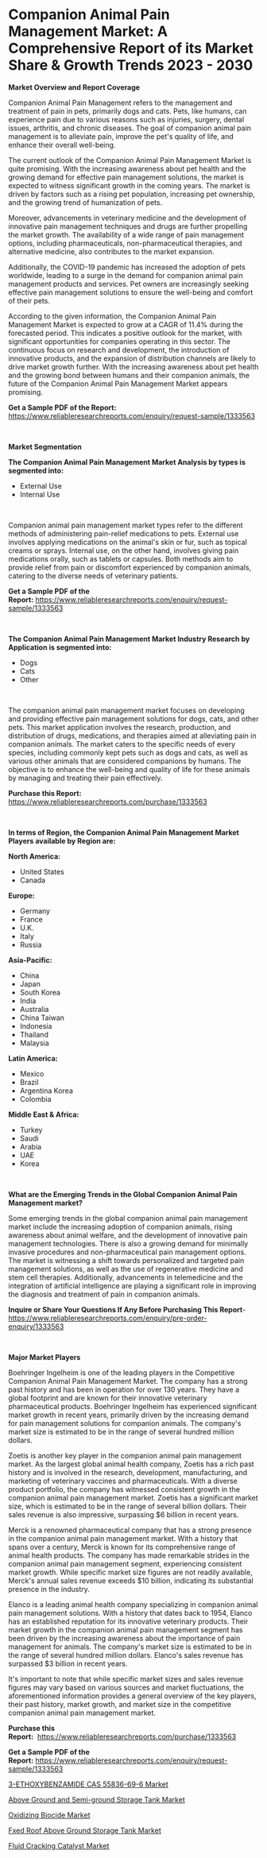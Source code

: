 <p><h1>Companion Animal Pain Management Market: A Comprehensive Report of its Market Share & Growth Trends 2023 - 2030</h1></p><p><strong>Market Overview and Report Coverage</strong></p>
<p><p>Companion Animal Pain Management refers to the management and treatment of pain in pets, primarily dogs and cats. Pets, like humans, can experience pain due to various reasons such as injuries, surgery, dental issues, arthritis, and chronic diseases. The goal of companion animal pain management is to alleviate pain, improve the pet's quality of life, and enhance their overall well-being.</p><p>The current outlook of the Companion Animal Pain Management Market is quite promising. With the increasing awareness about pet health and the growing demand for effective pain management solutions, the market is expected to witness significant growth in the coming years. The market is driven by factors such as a rising pet population, increasing pet ownership, and the growing trend of humanization of pets.</p><p>Moreover, advancements in veterinary medicine and the development of innovative pain management techniques and drugs are further propelling the market growth. The availability of a wide range of pain management options, including pharmaceuticals, non-pharmaceutical therapies, and alternative medicine, also contributes to the market expansion.</p><p>Additionally, the COVID-19 pandemic has increased the adoption of pets worldwide, leading to a surge in the demand for companion animal pain management products and services. Pet owners are increasingly seeking effective pain management solutions to ensure the well-being and comfort of their pets.</p><p>According to the given information, the Companion Animal Pain Management Market is expected to grow at a CAGR of 11.4% during the forecasted period. This indicates a positive outlook for the market, with significant opportunities for companies operating in this sector. The continuous focus on research and development, the introduction of innovative products, and the expansion of distribution channels are likely to drive market growth further. With the increasing awareness about pet health and the growing bond between humans and their companion animals, the future of the Companion Animal Pain Management Market appears promising.</p></p>
<p><strong>Get a Sample PDF of the Report:</strong> <a href="https://www.reliableresearchreports.com/enquiry/request-sample/1333563">https://www.reliableresearchreports.com/enquiry/request-sample/1333563</a></p>
<p>&nbsp;</p>
<p><strong>Market Segmentation</strong></p>
<p><strong>The Companion Animal Pain Management Market Analysis by types is segmented into:</strong></p>
<p><ul><li>External Use</li><li>Internal Use</li></ul></p>
<p>&nbsp;</p>
<p><p>Companion animal pain management market types refer to the different methods of administering pain-relief medications to pets. External use involves applying medications on the animal's skin or fur, such as topical creams or sprays. Internal use, on the other hand, involves giving pain medications orally, such as tablets or capsules. Both methods aim to provide relief from pain or discomfort experienced by companion animals, catering to the diverse needs of veterinary patients.</p></p>
<p><strong>Get a Sample PDF of the Report:</strong>&nbsp;<a href="https://www.reliableresearchreports.com/enquiry/request-sample/1333563">https://www.reliableresearchreports.com/enquiry/request-sample/1333563</a></p>
<p>&nbsp;</p>
<p><strong>The Companion Animal Pain Management Market Industry Research by Application is segmented into:</strong></p>
<p><ul><li>Dogs</li><li>Cats</li><li>Other</li></ul></p>
<p>&nbsp;</p>
<p><p>The companion animal pain management market focuses on developing and providing effective pain management solutions for dogs, cats, and other pets. This market application involves the research, production, and distribution of drugs, medications, and therapies aimed at alleviating pain in companion animals. The market caters to the specific needs of every species, including commonly kept pets such as dogs and cats, as well as various other animals that are considered companions by humans. The objective is to enhance the well-being and quality of life for these animals by managing and treating their pain effectively.</p></p>
<p><strong>Purchase this Report:</strong>&nbsp; <a href="https://www.reliableresearchreports.com/purchase/1333563">https://www.reliableresearchreports.com/purchase/1333563</a></p>
<p>&nbsp;</p>
<p><strong>In terms of Region, the Companion Animal Pain Management Market Players available by Region are:</strong></p>
<p>
    <p> <strong> North America: </strong>
        <ul>
            <li>United States</li>
            <li>Canada</li>
        </ul>
        </p> 
    <p> <strong> Europe: </strong>
        <ul>
            <li>Germany</li>
            <li>France</li>
            <li>U.K.</li>
            <li>Italy</li>
            <li>Russia</li>
        </ul>
        </p> 
    <p> <strong> Asia-Pacific: </strong>
        <ul>
            <li>China</li>
            <li>Japan</li>
            <li>South Korea</li>
            <li>India</li>
            <li>Australia</li>
            <li>China Taiwan</li>
            <li>Indonesia</li>
            <li>Thailand</li>
            <li>Malaysia</li>
        </ul>
        </p> 
    <p> <strong> Latin America: </strong>
        <ul>
            <li>Mexico</li>
            <li>Brazil</li>
            <li>Argentina Korea</li>
            <li>Colombia</li>
        </ul>
        </p> 
    <p> <strong> Middle East & Africa: </strong>
        <ul>
            <li>Turkey</li>
            <li>Saudi</li>
            <li>Arabia</li>
            <li>UAE</li>
            <li>Korea</li>
        </ul>
    </p>
    </p>
<p>&nbsp;</p>
<p><strong>What are the Emerging Trends in the Global Companion Animal Pain Management market?</strong></p>
<p><p>Some emerging trends in the global companion animal pain management market include the increasing adoption of companion animals, rising awareness about animal welfare, and the development of innovative pain management technologies. There is also a growing demand for minimally invasive procedures and non-pharmaceutical pain management options. The market is witnessing a shift towards personalized and targeted pain management solutions, as well as the use of regenerative medicine and stem cell therapies. Additionally, advancements in telemedicine and the integration of artificial intelligence are playing a significant role in improving the diagnosis and treatment of pain in companion animals.</p></p>
<p><strong>Inquire or Share Your Questions If Any Before Purchasing This Report</strong>- <a href="https://www.reliableresearchreports.com/enquiry/pre-order-enquiry/1333563">https://www.reliableresearchreports.com/enquiry/pre-order-enquiry/1333563</a></p>
<p>&nbsp;</p>
<p><strong>Major Market Players</strong></p>
<p><p>Boehringer Ingelheim is one of the leading players in the Competitive Companion Animal Pain Management Market. The company has a strong past history and has been in operation for over 130 years. They have a global footprint and are known for their innovative veterinary pharmaceutical products. Boehringer Ingelheim has experienced significant market growth in recent years, primarily driven by the increasing demand for pain management solutions for companion animals. The company's market size is estimated to be in the range of several hundred million dollars.</p><p>Zoetis is another key player in the companion animal pain management market. As the largest global animal health company, Zoetis has a rich past history and is involved in the research, development, manufacturing, and marketing of veterinary vaccines and pharmaceuticals. With a diverse product portfolio, the company has witnessed consistent growth in the companion animal pain management market. Zoetis has a significant market size, which is estimated to be in the range of several billion dollars. Their sales revenue is also impressive, surpassing $6 billion in recent years.</p><p>Merck is a renowned pharmaceutical company that has a strong presence in the companion animal pain management market. With a history that spans over a century, Merck is known for its comprehensive range of animal health products. The company has made remarkable strides in the companion animal pain management segment, experiencing consistent market growth. While specific market size figures are not readily available, Merck's annual sales revenue exceeds $10 billion, indicating its substantial presence in the industry.</p><p>Elanco is a leading animal health company specializing in companion animal pain management solutions. With a history that dates back to 1954, Elanco has an established reputation for its innovative veterinary products. Their market growth in the companion animal pain management segment has been driven by the increasing awareness about the importance of pain management for animals. The company's market size is estimated to be in the range of several hundred million dollars. Elanco's sales revenue has surpassed $3 billion in recent years.</p><p>It's important to note that while specific market sizes and sales revenue figures may vary based on various sources and market fluctuations, the aforementioned information provides a general overview of the key players, their past history, market growth, and market size in the competitive companion animal pain management market.</p></p>
<p><strong>Purchase this Report:</strong>&nbsp;&nbsp;<a href="https://www.reliableresearchreports.com/purchase/1333563">https://www.reliableresearchreports.com/purchase/1333563</a></p>
<p></p>
<p><strong>Get a Sample PDF of the Report:</strong>&nbsp;<a href="https://www.reliableresearchreports.com/enquiry/request-sample/1333563">https://www.reliableresearchreports.com/enquiry/request-sample/1333563</a></p>
<p><p><a href="https://www.linkedin.com/pulse/3-ethoxybenzamide-cas-55836-69-6-market-insights-players/">3-ETHOXYBENZAMIDE CAS 55836-69-6 Market</a></p><p><a href="https://www.linkedin.com/pulse/above-ground-semi-ground-storage-tank-market-share-amp-qsjfc/">Above Ground and Semi-ground Storage Tank Market</a></p><p><a href="https://medium.com/@adeafrashri2022/oxidizing-biocide-market-size-growth-forecast-2023-2030-cff1ee04d491">Oxidizing Biocide Market</a></p><p><a href="https://www.linkedin.com/pulse/fxed-roof-above-ground-storage-tank-market-insights-players-bk2ic/">Fxed Roof Above Ground Storage Tank Market</a></p><p><a href="https://medium.com/@yjwzfixtb68151/fluid-cracking-catalyst-market-size-growth-forecast-2023-2030-c7a834c93da4">Fluid Cracking Catalyst Market</a></p></p>